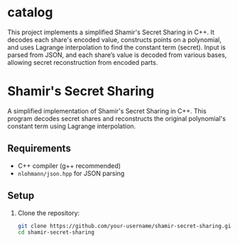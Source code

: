 # catalog
This project implements a simplified Shamir's Secret Sharing in C++. It decodes each share's encoded value, constructs points on a polynomial, and uses Lagrange interpolation to find the constant term (secret). Input is parsed from JSON, and each share’s value is decoded from various bases, allowing secret reconstruction from encoded parts.

# Shamir's Secret Sharing

A simplified implementation of Shamir's Secret Sharing in C++. This program decodes secret shares and reconstructs the original polynomial's constant term using Lagrange interpolation.

## Requirements

- C++ compiler (g++ recommended)
- `nlohmann/json.hpp` for JSON parsing

## Setup

1. Clone the repository:
   ```bash
   git clone https://github.com/your-username/shamir-secret-sharing.git
   cd shamir-secret-sharing
